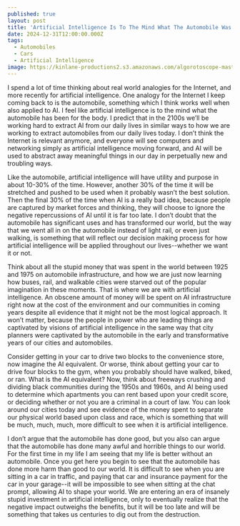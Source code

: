 ```yaml
---
published: true
layout: post
title: 'Artificial Intelligence Is To The Mind What The Automobile Was To The Body'
date: 2024-12-31T12:00:00.000Z
tags:
  - Automobiles
  - Cars
  - Artificial Intelligence
image: https://kinlane-productions2.s3.amazonaws.com/algorotoscope-master/good-year-home-merchandise-destruction-seattle-viaduct.jpg
---
```

I spend a lot of time thinking about real world analogies for the Internet, and more recently for artificial intelligence. One analogy for the Internet I keep coming back to is the automobile, something which I think works well when also applied to AI. I feel like artificial intelligence is to the mind what the automobile has been for the body. I predict that in the 2100s we’ll be working hard to extract AI from our daily lives in similar ways to how we are working to extract automobiles from our daily lives today. I don’t think the Internet is relevant anymore, and everyone will see computers and networking simply as artificial intelligence moving forward, and AI will be used to abstract away meaningful things in our day in perpetually new and troubling ways.

Like the automobile, artificial intelligence will have utility and purpose in about 10-30% of the time. However, another 30% of the time it will be stretched and pushed to be used when it probably wasn’t the best solution. Then the final 30% of the time when AI is a really bad idea, because people are captured by market forces and thinking, they will choose to ignore the negative repercussions of AI until it is far too late. I don’t doubt that the automobile has significant uses and has transformed our world, but the way that we went all in on the automobile instead of light rail, or even just walking, is something that will reflect our decision making process for how artificial intelligence will be applied throughout our lives--whether we want it or not.

Think about all the stupid money that was spent in the world between 1925 and 1975 on automobile infrastructure, and how we are just now learning how buses, rail, and walkable cities were starved out of the popular imagination in these moments. That is where we are with artificial intelligence. An obscene amount of money will be spent on AI infrastructure right now at the cost of the environment and our communities in coming years despite all evidence that it might not be the most logical approach. It won’t matter, because the people in power who are leading things are captivated by visions of artificial intelligence in the same way that city planners were captivated by the automobile in the early and transformative years of our cities and automobiles.

Consider getting in your car to drive two blocks to the convenience store, now imagine the AI equivalent. Or worse, think about getting your car to drive four blocks to the gym, when you probably should have walked, biked, or ran. What is the AI equivalent? Now, think about freeways crushing and dividing black communities during the 1950s and 1960s, and AI being used to determine which apartments you can rent based upon your credit score, or deciding whether or not you are a criminal in a court of law. You can look around our cities today and see evidence of the money spent to separate our physical world based upon class and race, which is something that will be much, much, much, more difficult to see when it is artificial intelligence.

I don’t argue that the automobile has done good, but you also can argue that the automobile has done many awful and horrible things to our world. For the first time in my life I am seeing that my life is better without an automobile. Once you get here you begin to see that the automobile has done more harm than good to our world. It is difficult to see when you are sitting in a car in traffic, and paying that car and insurance payment for the car in your garage--it will be impossible to see when sitting at the chat prompt, allowing AI to shape your world. We are entering an era of insanely stupid investment in artificial intelligence, only to eventually realize that the negative impact outweighs the benefits, but it will be too late and will be something that takes us centuries to dig out from the destruction.
